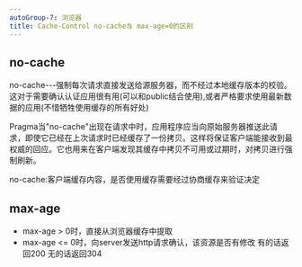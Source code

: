 ```yaml
---
autoGroup-7: 浏览器
title: Cache-Control no-cache与 max-age=0的区别
---
```


## no-cache
no-cache---强制每次请求直接发送给源服务器，而不经过本地缓存版本的校验。这对于需要确认认证应用很有用(可以和public结合使用),或者严格要求使用最新数据的应用(不惜牺牲使用缓存的所有好处)

Pragma当"no-cache"出现在请求中时，应用程序应当向原始服务器推送此请求，即使它已经在上次请求时已经缓存了一份拷贝。这样将保证客户端能接收到最权威的回应。它也用来在客户端发现其缓存中拷贝不可用或过期时，对拷贝进行强制刷新。

no-cache:客户端缓存内容，是否使用缓存需要经过协商缓存来验证决定

## max-age
- max-age > 0时，直接从浏览器缓存中提取
- max-age <= 0时，向server发送http请求确认，该资源是否有修改  有的话返回200 无的话返回304